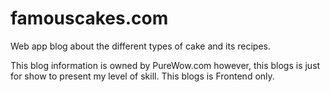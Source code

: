 # famouscakes.com
Web app blog about the different types of cake and its recipes.

This blog information is owned by PureWow.com however, this blogs is just for show to present my level of skill.
This blogs is Frontend only.
